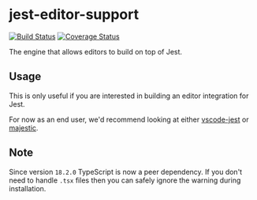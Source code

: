 # jest-editor-support

[![Build Status](https://travis-ci.com/jest-community/jest-editor-support.svg?branch=master)](https://travis-ci.com/jest-community/jest-editor-support) 
[![Coverage Status](https://coveralls.io/repos/github/jest-community/jest-editor-support/badge.svg?branch=master)](https://coveralls.io/github/jest-community/jest-editor-support?branch=master)


The engine that allows editors to build on top of Jest.

## Usage

This is only useful if you are interested in building an editor integration for Jest.

For now as an end user, we'd recommend looking at either [vscode-jest](https://github.com/jest-community/vscode-jest/) or [majestic](https://github.com/Raathigesh/majestic/).

## Note

Since version `18.2.0` TypeScript is now a peer dependency. If you don't need to handle `.tsx` files then you can safely ignore the warning during installation.
